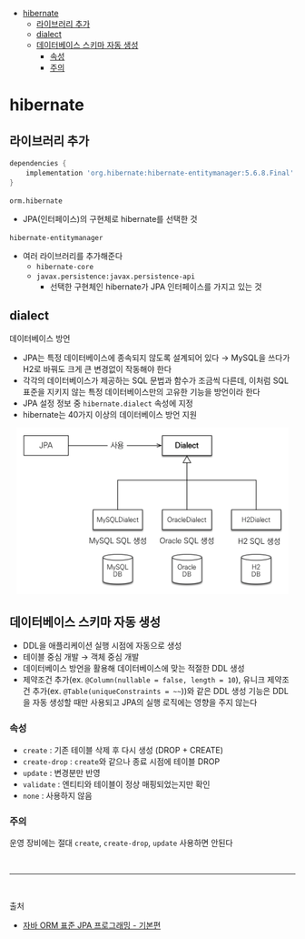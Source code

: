 - [hibernate](#hibernate)
  - [라이브러리 추가](#라이브러리-추가)
  - [dialect](#dialect)
  - [데이터베이스 스키마 자동 생성](#데이터베이스-스키마-자동-생성)
    - [속성](#속성)
    - [주의](#주의)

# hibernate

## 라이브러리 추가

```gradle
dependencies {
    implementation 'org.hibernate:hibernate-entitymanager:5.6.8.Final'
}
```

`orm.hibernate`
- JPA(인터페이스)의 구현체로 hibernate를 선택한 것

`hibernate-entitymanager`
- 여러 라이브러리를 추가해준다
  - `hibernate-core`
  - `javax.persistence:javax.persistence-api`
    - 선택한 구현체인 hibernate가 JPA 인터페이스를 가지고 있는 것
  
## dialect
데이터베이스 방언
- JPA는 특정 데이터베이스에 종속되지 않도록 설계되어 있다 → MySQL을 쓰다가 H2로 바꿔도 크게 큰 변경없이 작동해야 한다
- 각각의 데이터베이스가 제공하는 SQL 문법과 함수가 조금씩 다른데, 이처럼 SQL 표준을 지키지 않는 특정 데이터베이스만의 고유한 기능을 방언이라 한다
- JPA 설정 정보 중 `hibernate.dialect` 속성에 지정
- hibernate는 40가지 이상의 데이터베이스 방언 지원
<p align="center">
    <img src="../../image/database_dialect.png"  width="480" height="auto">
</p>

## 데이터베이스 스키마 자동 생성
- DDL을 애플리케이션 실행 시점에 자동으로 생성
- 테이블 중심 개발 → 객체 중심 개발
- 데이터베이스 방언을 활용해 데이터베이스에 맞는 적절한 DDL 생성
- 제약조건 추가(ex. `@Column(nullable = false, length = 10`), 유니크 제약조건 추가(ex. `@Table(uniqueConstraints = ~~`))와 같은 DDL 생성 기능은 DDL을 자동 생성할 때만 사용되고 JPA의 실행 로직에는 영향을 주지 않는다

### 속성
- `create` : 기존 테이블 삭제 후 다시 생성 (DROP + CREATE)
- `create-drop` : `create`와 같으나 종료 시점에 테이블 DROP
- `update` : 변경분만 반영
- `validate` : 엔티티와 테이블이 정상 매핑되었는지만 확인
- `none` : 사용하지 않음

### 주의
운영 장비에는 절대 `create`, `create-drop`, `update` 사용하면 안된다

<br/>

--- 

<br/>

출처
- [자바 ORM 표준 JPA 프로그래밍 - 기본편](https://www.inflearn.com/course/ORM-JPA-Basic/dashboard)

